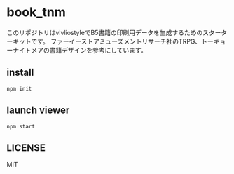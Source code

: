 # book_tnm
このリポジトリはvivliostyleでB5書籍の印刷用データを生成するためのスターターキットです。
ファーイーストアミューズメントリサーチ社のTRPG、トーキョーナイトメアの書籍デザインを参考にしています。

## install
```npm init```

## launch viewer
```npm start```

## LICENSE
MIT